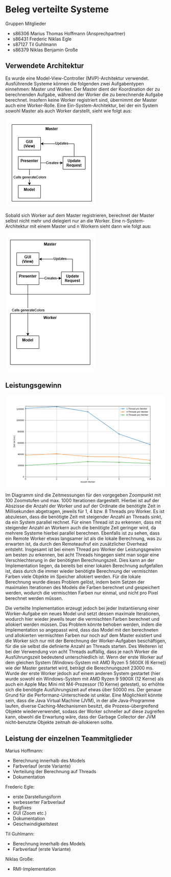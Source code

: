# Beleg verteilte Systeme

Gruppen Mitglieder
- s86306 Marius Thomas Hoffmann (Ansprechpartner)
- s86431 Frederic Niklas Egle
- s87127 Til Guhlmann
- s86379 Niklas Benjamin Große

## Verwendete Architektur
Es wurde eine Model-View-Controller (MVP)-Architektur verwendet.
Ausführende Systeme können die folgenden zwei Aufgabentypen einnehmen: Master und Worker.
Der Master dient der Koordination der zu berechnenden Aufgabe, während der Worker die zu berechnende Aufgabe berechnet.
Insofern keine Worker registriert sind, übernimmt der Master auch eine Worker-Rolle. 
Eine Ein-System-Architektur, bei der ein System sowohl Master als auch Worker darstellt, sieht wie folgt aus:

![Lokale Architektur](/images/local_arch.png)

Sobald sich Worker auf dem Master registrieren, berechnet der Master selbst nicht mehr und delegiert nur an die Worker. 
Eine n-System-Architektur mit einem Master und n Workern sieht dann wie folgt aus:

![Verteilte Architektur](/images/dist_arch.png)

## Leistungsgewinn

![Zeitmessungen](/images/time_measurement.png)

Im Diagramm sind die Zeitmessungen für den vorgegeben Zoompunkt mit 100 Zoomstufen und max. 1000 Iterationen dargestellt.
Hierbei ist auf der Abszisse die Anzahl der Worker und auf der Ordinate die benötigte Zeit in Millisekunden abgetragen, jeweils für 1, 4 bzw. 8 Threads pro Worker.
Es ist abzulesen, dass die benötigte Zeit mit steigender Anzahl an Threads sinkt, da ein System parallel rechnet.
Für einen Thread ist zu erkennen, dass mit steigender Anzahl an Workern auch die benötigte Zeit geringer wird, da mehrere Systeme hierbei parallel berechnen.
Ebenfalls ist zu sehen, dass ein Remote Worker etwas langsamer ist als die lokale Berechnung, was zu erwarten ist, da durch den Remoteaufruf ein zusätzlicher Overhead entsteht.
Insgesamt ist bei einem Thread pro Worker der Leistungsgewinn am besten zu erkennen, bei acht Threads hingegen sieht man sogar eine Verschlechterung in der benötigten Berechnungszeit.
Dies kann an der Implementation liegen, da bereits bei einer lokalen Berechnung aufgefallen ist, dass durch die immer wieder benötigte Berechnung der vermischten Farben viele Objekte im Speicher allokiert werden.
Für die lokale Berechnung wurde dieses Problem gelöst, indem beim Setzen der maximalen Iterationen des Models die Farben berechnet und gespeichert werden, wodurch die vermischten Farben nur einmal, und nicht pro Pixel berechnet werden müssen.



Die verteilte Implementation erzeugt jedoch bei jeder Instantiierung einer Worker-Aufgabe ein neues Model und setzt dessen maximale Iterationen, wodurch hier wieder jeweils teuer die vermischten Farben berechnet und allokiert werden müssen.
Das Problem könnte behoben werden, indem die Implementation so angepasst wird, dass das Model mit den berechneten und allokierten vermischten Farben nur noch auf dem Master existiert und die Worker sich nur mit der Berechnung der Worker-Aufgaben beschäftigen, für die sie selbst die definierte Anzahl an Threads starten.
Des Weiteren ist bei der Verwendung von acht Threads auffällig, dass je nach Worker die Ausführungszeit bedeutend unterschiedlich ist.
Wenn der erste Worker auf dem gleichen System (Windows-System mit AMD Ryzen 5 5600X (6 Kerne)) wie der Master gestartet wird, beträgt die Berechnungszeit 23000 ms.
Wurde der erste Worker jedoch auf einem anderen System gestartet (hier wurde sowohl ein Windows-System mit AMD Ryzen 9 5900X (12 Kerne) als auch ein Apple Mac Mini mit M4-Prozessor (10 Kerne) getestet), so erhöhte sich die benötigte Ausführungszeit auf etwas über 50000 ms.
Der genaue Grund für die Performanz-Unterschiede ist unklar.
Eine Möglichkeit könnte sein, dass die Java Virtual Machine (JVM), in der alle Java-Programme laufen, diverse Caching-Mechanismen besitzt, die Prozess-übergreifend Objekte wiederverwendet, sodass der Worker schneller auf diese zugreifen kann, obwohl die Erwartung wäre, dass der Garbage Collector der JVM nicht-benutzte Objekte zeitnah de-allokieren sollte.


## Leistung der einzelnen Teammitglieder
Marius Hoffmann:
- Berechnung innerhalb des Models
- Farbverlauf (erste Variante)
- Verteilung der Berechnung auf Threads
- Dokumentation

Frederic Egle:
- erste Darstellungsform
- verbesserter Farbverlauf
- Bugfixes
- GUI (Zoom etc.)
- Dokumentation
- Geschwindigkeitstest

Til Guhlmann:
- Berechnung innerhalb des Models
- Farbverlauf (erste Variante)

Niklas Große:
- RMI-Implementation

